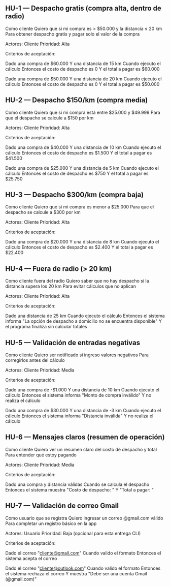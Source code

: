 ## HU-1 — Despacho gratis (compra alta, dentro de radio)

Como cliente
Quiero que si mi compra es > $50.000 y la distancia ≤ 20 km
Para obtener despacho gratis y pagar solo el valor de la compra

Actores: Cliente
Prioridad: Alta

Criterios de aceptación:

Dado una compra de $60.000
Y una distancia de 15 km
Cuando ejecuto el cálculo
Entonces el costo de despacho es 0
Y el total a pagar es $60.000

Dado una compra de $50.000
Y una distancia de 20 km
Cuando ejecuto el cálculo
Entonces el costo de despacho es 0
Y el total a pagar es $50.000

## HU-2 — Despacho $150/km (compra media)

Como cliente
Quiero que si mi compra está entre $25.000 y $49.999
Para que el despacho se calcule a $150 por km

Actores: Cliente
Prioridad: Alta

Criterios de aceptación:

Dado una compra de $40.000
Y una distancia de 10 km
Cuando ejecuto el cálculo
Entonces el costo de despacho es $1.500
Y el total a pagar es $41.500

Dado una compra de $25.000
Y una distancia de 5 km
Cuando ejecuto el cálculo
Entonces el costo de despacho es $750
Y el total a pagar es $25.750

## HU-3 — Despacho $300/km (compra baja)

Como cliente
Quiero que si mi compra es menor a $25.000
Para que el despacho se calcule a $300 por km

Actores: Cliente
Prioridad: Alta

Criterios de aceptación:

Dado una compra de $20.000
Y una distancia de 8 km
Cuando ejecuto el cálculo
Entonces el costo de despacho es $2.400
Y el total a pagar es $22.400

## HU-4 — Fuera de radio (> 20 km)

Como cliente fuera del radio
Quiero saber que no hay despacho si la distancia supera los 20 km
Para evitar cálculos que no aplican

Actores: Cliente
Prioridad: Alta

Criterios de aceptación:

Dado una distancia de 25 km
Cuando ejecuto el cálculo
Entonces el sistema informa "La opción de despacho a domicilio no se encuentra disponible"
Y el programa finaliza sin calcular totales

## HU-5 — Validación de entradas negativas

Como cliente
Quiero ser notificado si ingreso valores negativos
Para corregirlos antes del cálculo

Actores: Cliente
Prioridad: Media

Criterios de aceptación:

Dado una compra de -$1.000
Y una distancia de 10 km
Cuando ejecuto el cálculo
Entonces el sistema informa "Monto de compra inválido"
Y no realiza el cálculo

Dado una compra de $30.000
Y una distancia de -3 km
Cuando ejecuto el cálculo
Entonces el sistema informa "Distancia inválida"
Y no realiza el cálculo

## HU-6 — Mensajes claros (resumen de operación)

Como cliente
Quiero ver un resumen claro del costo de despacho y total
Para entender qué estoy pagando

Actores: Cliente
Prioridad: Media

Criterios de aceptación:

Dado una compra y distancia válidas
Cuando se calcula el despacho
Entonces el sistema muestra "Costo de despacho: <monto>"
Y "Total a pagar: <monto>"

## HU-7 — Validación de correo Gmail

Como usuario que se registra
Quiero ingresar un correo @gmail.com válido
Para completar un registro básico en la app

Actores: Usuario
Prioridad: Baja (opcional para esta entrega CLI)

Criterios de aceptación:

Dado el correo "cliente@gmail.com"
Cuando valido el formato
Entonces el sistema acepta el correo

Dado el correo "cliente@outlook.com"
Cuando valido el formato
Entonces el sistema rechaza el correo
Y muestra "Debe ser una cuenta Gmail (@gmail.com)"

